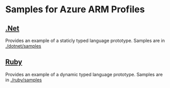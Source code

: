 # Samples for Azure ARM Profiles

## [.Net](./dotnet)
Provides an example of a staticly typed language prototype. Samples are in [./dotnet/samples](./dotnet/samples)

## [Ruby](./ruby)
Provides an example of a dynamic typed language prototype. Samples are in [./ruby/samples](./ruby/samples)